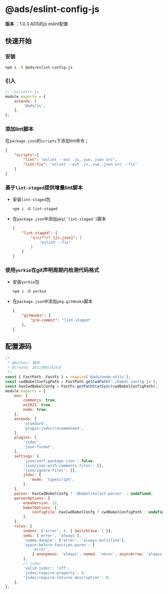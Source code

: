 
# @ads/eslint-config-js
**版本** ：1.0.3
ADS的js eslint配置

## 快速开始

### 安装
```bash
npm i -D @ads/eslint-config-js
```

### 引入
```js
// .eslintrc.js
module.exports = {
    extends: [
        '@ads/js',
    ],
};

```




### 添加lint脚本

在`package.json`的`scripts`下添加lint命令；

```json
{
    "scripts":{
        "lint": "eslint --ext .js,.vue,.json src",
        "lint:fix": "eslint --ext .js,.vue,.json src --fix"
    }
}
```

### 基于`lint-staged`提供增量lint脚本

- 安装`lint-staged`包
    ```
    npm i -D lint-staged
    ```
- 在`package.json`中添加`pkg['lint-staged']`脚本
    ```json
    {
        "lint-staged": {
            "src/**/*.{js,json}": [
                "eslint --fix"
            ]
        }
    }
    ```

### 使用`yorkie`在git声明周期内检测代码格式

- 安装`yorkie`包
    ```
    npm i -D yorkie
    ```
- 在`package.json`中添加`pkg.gitHooks`脚本
    ```json
    {
        "gitHooks": {
            "pre-commit": "lint-staged"
        },
    }
    ```
 <!-- 渲染后缀内容  -->



<a name="source"></a>


## 配置源码

```js
/*
 * @Author: 锦阳
 * @Create: 2021年05月24日
 */
const { FastPath, FastFs } = require('@ads/node-utils');
const cwdBabelConfigPath = FastPath.getCwdPath('./babel.config.js');
const hasCwdBabelConfg = FastFs.getPathStatSync(cwdBabelConfigPath);
module.exports = {
    env: {
        commonjs: true,
        es2021: true,
        node: true,
    },
    extends: [
        'standard',
        'plugin:jsdoc/recommended',
    ],
    plugins: [
        'jsdoc',
        'json-format',
    ],
    settings: {
        'json/sort-package-json': false,
        'json/json-with-comments-files': [],
        'json/ignore-files': [],
        jsdoc: {
            mode: 'typescript',
        },
    },
    parser: hasCwdBabelConfg ? '@babel/eslint-parser' : undefined,
    parserOptions: {
        ecmaVersion: 12,
        babelOptions: {
            configFile: hasCwdBabelConfg ? cwdBabelConfigPath : undefined,
        },
    },
    rules: {
        indent: ['error', 4, { SwitchCase: 1 }],
        semi: ['error', 'always'],
        'comma-dangle': ['error', 'always-multiline'],
        'space-before-function-paren': [
            'error',
            { anonymous: 'always', named: 'never', asyncArrow: 'always' },
        ],
        // jsdoc
        'valid-jsdoc': 'off',
        'jsdoc/require-property': 0,
        'jsdoc/require-returns-description': 0,
    },
};

```



